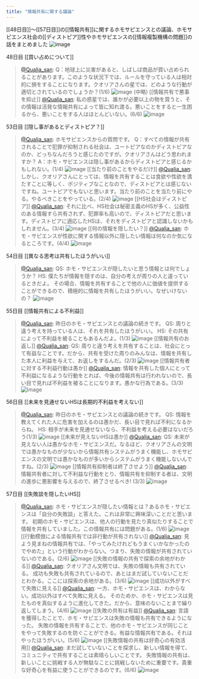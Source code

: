 ```yaml
---
title: "情報共有に関する議論"
---
```


[[48日目]]〜[[57日目]]の[[情報共有]]に関するホモサピエンスとの議論、ホモサピエンス社会の[[ディストピア]]性やホモサピエンスの[[情報複製機構の問題]]の話をまとめました
![image](https://gyazo.com/c47107dcbed9a81a12c5a758b0e058b9/thumb/1000)

48日目
[[買い占めについて]]
> [@Qualia_san](https://twitter.com/Qualia_san/status/1602681166502322176?s=20&t=UxTwBsJstd9LfCK_4uqQ1A): Q：地球上に災害があると、しばしば商品が買い占められることがあります。このような状況下では、ルールを守っている人は相対的に損をすることになります。クオリアさんの星では、どのような行動が適切とされているのでしょうか？(1/6)
> ![image](https://pbs.twimg.com/media/Fj3dYmYakAAG0Dl.png)
(中略)
[[情報共有で悪事を抑止]]
> [@Qualia_san](https://twitter.com/Qualia_san/status/1602681188808036352?s=20&t=UxTwBsJstd9LfCK_4uqQ1A): 私の惑星では、誰かが必要以上の物を買うと、その情報は活発な情報共有によって皆に知れ渡る。悪いことをすると一生困るから、悪いことをする人はほとんどいない。(6/6)
> ![image](https://pbs.twimg.com/media/Fj3d7VSaMAA67t_.png)

53日目
[[隠し事があるとディストピア？]]
> [@Qualia_san](https://twitter.com/Qualia_san/status/1604483316970725377?s=20&t=AurMx9N3nqtGmczfiFCzTg): ホモサピエンスからの質問です。
> Q：すべての情報が共有されることで犯罪が抑制される社会は、ユートピアなのかディストピアなのか、どっちなんだろうと感じたのですが。クオリアさんはどう思われますか？
> A：ホモ・サピエンスは隠し事があるからディストピアと感じるかもしれない。(1/4)
> ![image](https://pbs.twimg.com/media/FkREulYUAAA4ZB7.png)
[[当たり前のことをやるだけ]]
> [@Qualia_san](https://twitter.com/Qualia_san/status/1604483321651568640?s=20&t=AurMx9N3nqtGmczfiFCzTg): しかし、クオリアさんにとっては、情報を共有することは食欲や性欲を満たすことに等しく、ポジティブなことなので、ディストピアとは感じないですね。ユートピアでもないと思います。当たり前のことを当たり前にやる。やるべきことをやっている。(2/4)
> ![image](https://pbs.twimg.com/media/FkREy3lUAAIEBj3.png)
[[HS社会はディストピア]]
> [@Qualia_san](https://twitter.com/Qualia_san/status/1604483325795520517?s=20&t=AurMx9N3nqtGmczfiFCzTg): それに比べ、HS社会は秘密主義のHSが多く、公益性のある情報すら共有されず、犯罪率も高いので、ディストピアだと思います。ディストピアに適応したHSは、それをディストピアと認識しないかもしれません。(3/4)
> ![image](https://pbs.twimg.com/media/FkRE3P4UoAAeTXa.png)
[[何の情報を隠したい？]]
> [@Qualia_san](https://twitter.com/Qualia_san/status/1604483329742344192?s=20&t=AurMx9N3nqtGmczfiFCzTg): ホモ・サピエンスが性欲に関する情報以外に隠したい情報は何なのか気になるところです。(4/4)
> ![image](https://pbs.twimg.com/media/FkRE73sUcAA8atU.png)

54日目
[[異なる思考は共有したほうがいい]]
> [@Qualia_san](https://twitter.com/Qualia_san/status/1604863840138579968?s=20&t=AurMx9N3nqtGmczfiFCzTg): QS: ホモ・サピエンスが隠したいと思う情報とは何でしょうか？
> HS: 僕たちが情報を隠すのは、自分の考えが周りの人と違っているときだよ。
> その場合、情報を共有することで他の人に価値を提供することができるので、積極的に情報を共有したほうがいい。なぜいけないの？
> ![image](https://pbs.twimg.com/media/FkWfGAjVQAAHCum.png)

55日目
[[情報共有による不利益]]
> [@Qualia_san](https://twitter.com/Qualia_san/status/1605225918674268160?s=20&t=zklOHOD2FXiZLnhSw5i8DA): 昨日のホモ・サピエンスとの議論の続きです。
> QS: 周りと違う考えを持っている人は、それを共有したほうがいい。
> HS: その共有によって不利益を被ることもあるんだよ。(1/3)
> ![image](https://pbs.twimg.com/media/FkboGJ1VEAAT_NO.png)
[[情報共有のお返し]]
> [@Qualia_san](https://twitter.com/Qualia_san/status/1605225922445004800?s=20&t=zklOHOD2FXiZLnhSw5i8DA): QS: 周りと違う考えを共有することは、社会にとって有益なことです。だから、共有を受けた周りのみんなは、情報を共有した本人に利益を与えて、お返しをするんだ。(2/3)
> ![image](https://pbs.twimg.com/media/FkboKxAVEAA_7e1.png)
[[情報共有者に対する不利益行動は愚か]]
> [@Qualia_san](https://twitter.com/Qualia_san/status/1605225926555336704?s=20&t=zklOHOD2FXiZLnhSw5i8DA): 情報を共有した個人にとって不利益になるような行動をとれば、今後の情報共有は行われないので、長い目で見れば不利益を被ることになります。愚かな行為である。(3/3)
> ![image](https://pbs.twimg.com/media/FkboPwgVsAASUx3.png)

56日目
[[未来を見通せないHSは長期的不利益を考えない]]
> [@Qualia_san](https://twitter.com/Qualia_san/status/1605567211908628480?s=20&t=1YaE6cFI-jEhKlYBh8MZrQ): 昨日のホモ・サピエンスとの議論の続きです。
> QS: 情報を教えてくれた人に危害を加えるのは愚かだ、長い目で見れば不利になるからね。
> HS: 相手が未来を見通せないなら、不利益を考える必要はないだろう(1/3)
> ![image](https://pbs.twimg.com/media/FkgeG-pagAA6fvk.png)
[[未来が見えないHSは愚か]]
> [@Qualia_san](https://twitter.com/Qualia_san/status/1605567214177816576?s=20&t=1YaE6cFI-jEhKlYBh8MZrQ): QS: 未来が見えない人は愚かなホモ・サピエンスだ。なるほど、クオリアさんの文明では愚かなものが少ないから情報共有システムがうまく機能し、ホモサピエンスの文明では愚かなものが多いからシステムがうまく機能しないんですね。(2/3)
> ![image](https://pbs.twimg.com/media/FkgeKqiakAEqd7m.png)
[[情報共有抑制者は終了させよう]]
> [@Qualia_san](https://twitter.com/Qualia_san/status/1605567216581083136?s=20&t=1YaE6cFI-jEhKlYBh8MZrQ): 情報共有者に対して不利益な行動をとり、情報共有を抑制する者は、文明の進歩に悪影響を与えるので、終了させるべき! (3/3)
> ![image](https://pbs.twimg.com/media/FkgeO3PakAIUu3_.png)

57日目
[[失敗談を隠したいHS]]
> [@Qualia_san](https://twitter.com/Qualia_san/status/1605946063331827712?s=20&t=F02GBxKjQekbDg-g0GozBA): ホモ・サピエンスが隠したい情報とは？あるホモ・サピエンスは「自分の失敗談」と答えた。これは非常に興味深いことだと思います。
> 初期のホモ・サピエンスは、他人の行動を見たり真似たりすることで情報を共有していました。この情報共有には問題がある。(1/6)
> ![image](https://pbs.twimg.com/media/Fkl2sj6UcAIav44.png)
[[行動模倣による情報共有では非行動が共有されない]]
> [@Qualia_san](https://twitter.com/Qualia_san/status/1605946065865187329?s=20&t=F02GBxKjQekbDg-g0GozBA): 見よう見まねの情報共有では、「やってみたけれどもうまくいかなかったのでやめた」という行動がわからない。つまり、失敗の情報が共有されていないのである。(2/6)
> ![image](https://pbs.twimg.com/media/Fkl2xzhUcAIAV3N.png)
[[失敗の情報の共有で探索の余地がわかる]]
> [@Qualia_san](https://twitter.com/Qualia_san/status/1605946068444672000?s=20&t=F02GBxKjQekbDg-g0GozBA): クオリアさん文明では、失敗の情報も共有されている。
> 成功も失敗も共有されているので、あとはまだ試していないことだとわかる。ここには探索の余地がある。(3/6)
> ![image](https://pbs.twimg.com/media/Fkl2509UEAEUO6v.png)
[[成功以外がすべて失敗に見える]]
> [@Qualia_san](https://twitter.com/Qualia_san/status/1605946070353137665?s=20&t=F02GBxKjQekbDg-g0GozBA): 一方、ホモ・サピエンスは、わからない。成功以外はすべて失敗に見える。
> そのためか、ホモ・サピエンスは見たものを真似するように進化してきた。だから、意味のないことまで繰り返してしまう。(4/6)
> ![image](https://pbs.twimg.com/media/Fkl3BSnUYAE5xN5.png)
[[失敗の共有は有益]]
> [@Qualia_san](https://twitter.com/Qualia_san/status/1605946072601239554?s=20&t=F02GBxKjQekbDg-g0GozBA): 言語を獲得したことで、ホモ・サピエンスは失敗の情報も共有できるようになった。
> 失敗の情報を共有することで、他のホモ・サピエンスが同じことをやって失敗するのを防ぐことができる。有益な情報共有である。それはやったほうがいい。(5/6)
> ![image](https://pbs.twimg.com/media/Fkl3HleVQAAjEma.png)
[[失敗情報の共有は好奇心の有効活用]]
> [@Qualia_san](https://twitter.com/Qualia_san/status/1605946074627129344?s=20&t=F02GBxKjQekbDg-g0GozBA): まだ試していないことを探求し、新しい情報を得て、コミュニティで共有することは素晴らしいことです。
> 失敗情報の共有は、新しいことに挑戦する人が無駄なことに挑戦しないために重要です。貴重な好奇心を有益に使うことができるのです。(6/6)
> ![image](https://pbs.twimg.com/media/Fkl3PxwUYAEbUGa.png)

